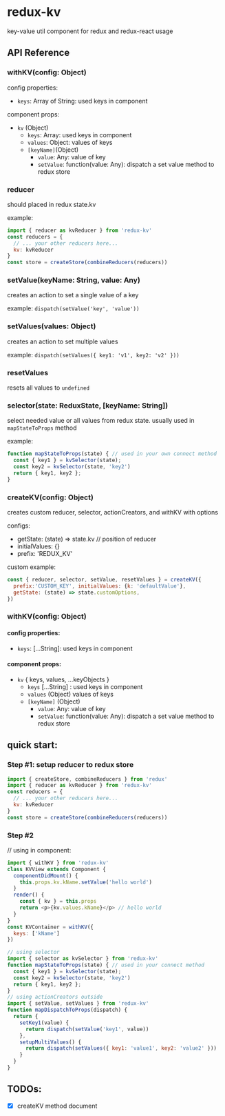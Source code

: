 # redux-kv
key-value util component for redux and redux-react usage

## API Reference

### withKV(config: Object)

config properties:
- `keys`: Array of String: used keys in component

component props:
- `kv` (Object)
  - `keys`: Array: used keys in component
  - `values`: Object: values of keys
  - `[keyName]`\(Object)
    - `value`: Any: value of key
    - `setValue`: function(value: Any): dispatch a set value method to redux store

### reducer

should placed in redux state.kv

example:
```javascript
import { reducer as kvReducer } from 'redux-kv'
const reducers = {
  // ... your other reducers here...
  kv: kvReducer
}
const store = createStore(combineReducers(reducers))
```

### setValue(keyName: String, value: Any)

creates an action to set a single value of a key

example: `dispatch(setValue('key', 'value'))`

### setValues(values: Object)

creates an action to set multiple values

example: `dispatch(setValues({ key1: 'v1', key2: 'v2' }))`

### resetValues

resets all values to `undefined`

### selector(state: ReduxState, [keyName: String])

select needed value or all values from redux state.
usually used in `mapStateToProps` method

example:
```javascript
function mapStateToProps(state) { // used in your own connect method
  const { key1 } = kvSelector(state);
  const key2 = kvSelector(state, 'key2')
  return { key1, key2 };
}
```

### createKV(config: Object)

creates custom reducer, selector, actionCreators, and withKV with options

configs:
* getState: (state) => state.kv // position of reducer
* initialValues: {}
* prefix: 'REDUX_KV'

custom example:
```javascript
const { reducer, selector, setValue, resetValues } = createKV({
  prefix:'CUSTOM_KEY', initialValues: {k: 'defaultValue'},
  getState: (state) => state.customOptions,
})
```

### withKV(config: Object)

#### config properties:
- `keys`: [...String]: used keys in component

#### component props:
- `kv` { keys, values, ...keyObjects }
  - `keys` [...String] : used keys in component
  - `values` (Object) values of keys
  - `[keyName]` (Object)
    - `value`: Any: value of key
    - `setValue`: function(value: Any): dispatch a set value method to redux store

## quick start:
### Step #1: setup reducer to redux store
```javascript
import { createStore, combineReducers } from 'redux'
import { reducer as kvReducer } from 'redux-kv'
const reducers = {
  // ... your other reducers here...
  kv: kvReducer
}
const store = createStore(combineReducers(reducers))
```

### Step #2
// using in component:
```javascript
import { withKV } from 'redux-kv'
class KVView extends Component {
  componentDidMount() {
    this.props.kv.kName.setValue('hello world')
  }
  render() {
    const { kv } = this.props
    return <p>{kv.values.kName}</p> // hello world
  }
}
const KVContainer = withKV({
  keys: ['kName']
})
```

```javascript
// using selector
import { selector as kvSelector } from 'redux-kv'
function mapStateToProps(state) { // used in your connect method
  const { key1 } = kvSelector(state);
  const key2 = kvSelector(state, 'key2')
  return { key1, key2 };
}
// using actionCreators outside
import { setValue, setValues } from 'redux-kv'
function mapDispatchToProps(dispatch) {
  return {
    setKey1(value) {
      return dispatch(setValue('key1', value))
    },
    setupMultiValues() {
      return dispatch(setValues({ key1: 'value1', key2: 'value2' }))
    }
  }
}
```


## TODOs:

- [x] createKV method document
